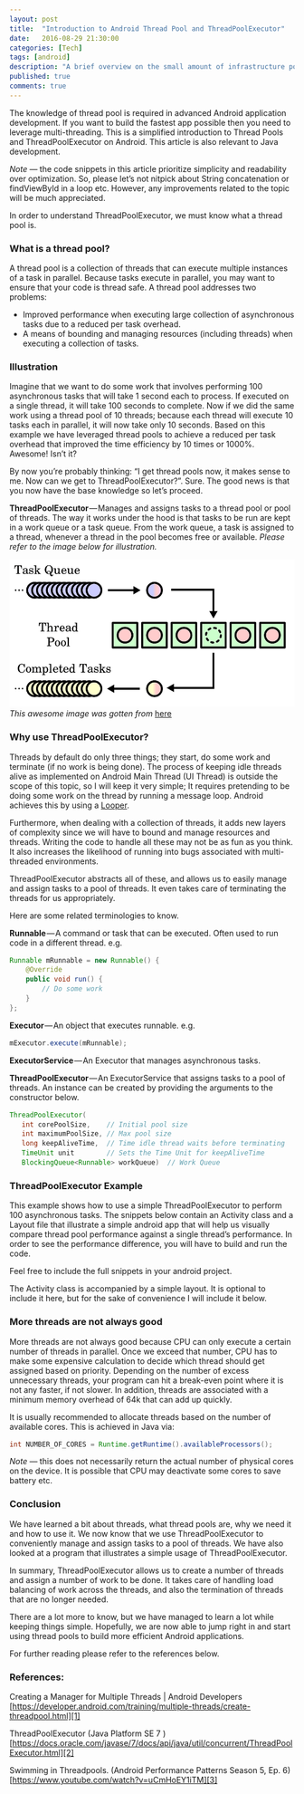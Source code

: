 ```yaml
---
layout: post
title:  "Introduction to Android Thread Pool and ThreadPoolExecutor"
date:   2016-08-29 21:30:00
categories: [Tech]
tags: [android]
description: "A brief overview on the small amount of infrastructure powering this site."
published: true
comments: true
---
```



The knowledge of thread pool is required in advanced Android application development. If you want to build the fastest app possible then you need to leverage multi-threading. This is a simplified introduction to Thread Pools and ThreadPoolExecutor on Android. This article is also relevant to Java development.

*Note* — the code snippets in this article prioritize simplicity and readability over optimization. So, please let’s not nitpick about String concatenation or findViewById in a loop etc. However, any improvements related to the topic will be much appreciated.

In order to understand ThreadPoolExecutor, we must know what a thread pool is.

### What is a thread pool?

A thread pool is a collection of threads that can execute multiple instances of a task in parallel. Because tasks execute in parallel, you may want to ensure that your code is thread safe. A thread pool addresses two problems:

* Improved performance when executing large collection of asynchronous tasks due to a reduced per task overhead.
* A means of bounding and managing resources (including threads) when executing a collection of tasks.

### Illustration

Imagine that we want to do some work that involves performing 100 asynchronous tasks that will take 1 second each to process. If executed on a single thread, it will take 100 seconds to complete. Now if we did the same work using a thread pool of 10 threads; because each thread will execute 10 tasks each in parallel, it will now take only 10 seconds. Based on this example we have leveraged thread pools to achieve a reduced per task overhead that improved the time efficiency by 10 times or 1000%. Awesome! Isn’t it?

By now you’re probably thinking: “I get thread pools now, it makes sense to me. Now can we get to ThreadPoolExecutor?”. Sure. The good news is that you now have the base knowledge so let’s proceed.

**ThreadPoolExecutor** — Manages and assigns tasks to a thread pool or pool of threads. The way it works under the hood is that tasks to be run are kept in a work queue or a task queue. From the work queue, a task is assigned to a thread, whenever a thread in the pool becomes free or available. *Please refer to the image below for illustration.*

![ThreadPool Diagram](/images/thread-pool.png)
*This awesome image was gotten from* [here][pool_img_link]

### Why use ThreadPoolExecutor?

Threads by default do only three things; they start, do some work and terminate (if no work is being done). The process of keeping idle threads alive as implemented on Android Main Thread (UI Thread) is outside the scope of this topic, so I will keep it very simple; It requires pretending to be doing some work on the thread by running a message loop. Android achieves this by using a [Looper][looper_link].

Furthermore, when dealing with a collection of threads, it adds new layers of complexity since we will have to bound and manage resources and threads. Writing the code to handle all these may not be as fun as you think. It also increases the likelihood of running into bugs associated with multi-threaded environments.

ThreadPoolExecutor abstracts all of these, and allows us to easily manage and assign tasks to a pool of threads. It even takes care of terminating the threads for us appropriately.

Here are some related terminologies to know.

**Runnable** — A command or task that can be executed. Often used to run code in a different thread. e.g.

```java
Runnable mRunnable = new Runnable() {
    @Override
    public void run() {
        // Do some work
    }
};
```

**Executor** — An object that executes runnable. e.g.

```java
mExecutor.execute(mRunnable);
```

**ExecutorService** — An Executor that manages asynchronous tasks.

**ThreadPoolExecutor** — An ExecutorService that assigns tasks to a pool of threads. An instance can be created by providing the arguments to the constructor below.

```java
ThreadPoolExecutor(
   int corePoolSize,    // Initial pool size
   int maximumPoolSize, // Max pool size
   long keepAliveTime,  // Time idle thread waits before terminating
   TimeUnit unit        // Sets the Time Unit for keepAliveTime
   BlockingQueue<Runnable> workQueue)  // Work Queue
```

### ThreadPoolExecutor Example

This example shows how to use a simple ThreadPoolExecutor to perform 100 asynchronous tasks. The snippets below contain an Activity class and a Layout file that illustrate a simple android app that will help us visually compare thread pool performance against a single thread’s performance.
In order to see the performance difference, you will have to build and run the code.

Feel free to include the full snippets in your android project.

<!-- Styling all gist snippet on this file-->
<style type="text/css">
  .gist {overflow:auto !important;}
  .gist-file
  .gist-data {max-height: 600px; max-width: auto;}
</style>

<script src="https://gist.github.com/ojiofong/4b8bd2edce4644fa734634caaab3d222.js"></script>

The Activity class is accompanied by a simple layout. It is optional to include it here, but for the sake of convenience I will include it below.

<script src="https://gist.github.com/ojiofong/1ee09c2759b5ff93993f6eef12ce8e2c.js"></script>


### More threads are not always good

More threads are not always good because CPU can only execute a certain number of threads in parallel. Once we exceed that number, CPU has to make some expensive calculation to decide which thread should get assigned based on priority. Depending on the number of excess unnecessary threads, your program can hit a break-even point where it is not any faster, if not slower. In addition, threads are associated with a minimum memory overhead of 64k that can add up quickly.

It is usually recommended to allocate threads based on the number of available cores. This is achieved in Java via:

```java
int NUMBER_OF_CORES = Runtime.getRuntime().availableProcessors();
```

*Note* — this does not necessarily return the actual number of physical cores on the device. It is possible that CPU may deactivate some cores to save battery etc.

### Conclusion
We have learned a bit about threads, what thread pools are, why we need it and how to use it. We now know that we use ThreadPoolExecutor to conveniently manage and assign tasks to a pool of threads. We have also looked at a program that illustrates a simple usage of ThreadPoolExecutor.

In summary, ThreadPoolExecutor allows us to create a number of threads and assign a number of work to be done. It takes care of handling load balancing of work across the threads, and also the termination of threads that are no longer needed.

There are a lot more to know, but we have managed to learn a lot while keeping things simple. Hopefully, we are now able to jump right in and start using thread pools to build more efficient Android applications.

For further reading please refer to the references below.

### References:

Creating a Manager for Multiple Threads | Android Developers
[https://developer.android.com/training/multiple-threads/create-threadpool.html][1]

ThreadPoolExecutor (Java Platform SE 7 )
[https://docs.oracle.com/javase/7/docs/api/java/util/concurrent/ThreadPoolExecutor.html][2]

Swimming in Threadpools. (Android Performance Patterns Season 5, Ep. 6)
[https://www.youtube.com/watch?v=uCmHoEY1iTM][3]

[1]: https://developer.android.com/training/multiple-threads/create-threadpool.html
[2]: https://docs.oracle.com/javase/7/docs/api/java/util/concurrent/ThreadPoolExecutor.html
[3]: https://www.youtube.com/watch?v=uCmHoEY1iTM
[looper_link]: https://developer.android.com/reference/android/os/Looper.html
[pool_img_link]: http://allegro.tech/img/articles/2015-04-22-thread-pools/thread-pool.png

